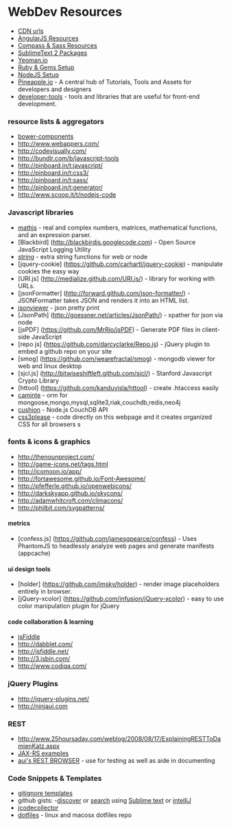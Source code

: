 WebDev Resources
===============================
- [CDN urls](https://github.com/rballen/documents/blob/master/cdn.md)
- [AngularJS Resources](https://github.com/rballen/documents/blob/master/angularjs-resources.md)
- [Compass & Sass Resources](https://github.com/rballen/documents/blob/master/compass-sass.md)
- [SublimeText 2 Packages](https://github.com/rballen/documents/blob/master/sublime-text-2.md)
- [Yeoman.io](https://github.com/rballen/documents/blob/master/yeoman.md)
- [Ruby & Gems Setup](https://github.com/rballen/documents/blob/master/ruby-gem-reference.md)
- [NodeJS Setup](https://github.com/rballen/documents/blob/master/nodejs-setup.md)
- [Pineapple.io](http://pineapple.io/?reset=true) - A central hub of Tutorials, Tools and Assets for developers and designers
- [developer-tools](http://blog.romanliutikov.com/developer-tools/) - tools and libraries that are useful for front-end development.


### resource lists & aggregators
- [bower-components](http://sindresorhus.com/bower-components/)
- http://www.webappers.com/
- http://codevisually.com/
- http://bundlr.com/b/javascript-tools
- http://pinboard.in/t:javascript/
- http://pinboard.in/t:css3/
- http://pinboard.in/t:sass/
- http://pinboard.in/t:generator/
- http://www.scoop.it/t/nodejs-code


### Javascript libraries
- [mathjs](http://mathjs.org/) - real and complex numbers, matrices, mathematical functions, and an expression parser.
- [Blackbird] (http://blackbirdjs.googlecode.com) - Open Source JavaScript Logging Utility
- [string](http://stringjs.com/) - extra string functions for web or node
- [jquery-cookie] (https://github.com/carhartl/jquery-cookie) - manipulate cookies the easy way
- [URI.js] (http://medialize.github.com/URI.js/) - library for working with URLs. 
- [jsonFormatter] (http://forward.github.com/json-formatter/) - JSONFormatter takes JSON and renders it into an HTML list.
- [jsonviewer](http://jsonviewer.stack.hu/) - json pretty print
- [JsonPath] (http://goessner.net/articles/JsonPath/) - xpather for json via node
- [jsPDF] (https://github.com/MrRio/jsPDF) - Generate PDF files in client-side JavaScript
- [repo js] {https://github.com/darcyclarke/Repo.js) - jQuery plugin to embed a github repo on your site
- [smog] (https://github.com/wearefractal/smog) - mongodb viewer for web and linux desktop
- [sjcl.js] (http://bitwiseshiftleft.github.com/sjcl/) - Stanford Javascript Crypto Library
- [httool] (https://github.com/kanduvisla/httool) - create .htaccess easily
- [caminte](https://github.com/biggora/caminte.git) - orm for mongoose,mongo,mysql,sqlite3,riak,couchdb,redis,neo4j
- [cushion](https://github.com/Zoddy/cushion.git) - Node.js CouchDB API
- [css3please](http://css3please.com/) - code directly on this webpage and it creates organized CSS for all browsers s

### fonts & icons & graphics
- http://thenounproject.com/
- http://game-icons.net/tags.html
- http://icomoon.io/app/
- http://fortawesome.github.io/Font-Awesome/
- http://pfefferle.github.io/openwebicons/
- http://darkskyapp.github.io/skycons/
- http://adamwhitcroft.com/climacons/
- http://philbit.com/svgpatterns/


#### metrics
- [confess.js] (https://github.com/jamesgpearce/confess) - Uses PhantomJS to headlessly analyze web pages and generate manifests (appcache)

#### ui design tools
- [holder] (https://github.com/imsky/holder) -  render image placeholders entirely in browser.
- [jQuery-xcolor] (https://github.com/infusion/jQuery-xcolor) -  easy to use color manipulation plugin for jQuery

#### code collaboration & learning
- [jsFiddle](http://jsfiddle.net) 
- http://dabblet.com/
- http://jsfiddle.net/
- http://3.jsbin.com/
- http://www.codiqa.com/


### jQuery Plugins
- http://jquery-plugins.net/
- http://ninjaui.com


### REST
- http://www.25hoursaday.com/weblog/2008/08/17/ExplainingRESTToDamienKatz.aspx
- [JAX-RS examples](https://developer.atlassian.com/display/REST/Overview+of+REST+Implementation+using+the+REST+Plugin+Module)
- [aui's REST BROWSER](https://developer.atlassian.com/display/RAB/Documenting+your+APIs+with+the+Atlassian+REST+API+Browser) - use for testing as well as aide in documenting

### Code Snippets & Templates
- [gitignore templates](https://github.com/github/gitignore)
- github gists: 
	-[discover](https://gist.github.com/discover) or [search](https://gist.github.com/search) 
    using [Sublime text](http://net.tutsplus.com/tutorials/tools-and-tips/sexy-code-snippet-management-with-gists/) or [intelliJ](http://www.jetbrains.com/idea/webhelp/creating-git-gists.html)
- [jcodecollector](https://github.com/alessandrococco/jcodecollector)
- [dotfiles](http://dotfiles.github.io/) - linux and macosx dotfiles repo
